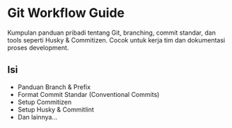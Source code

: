 # Git Workflow Guide

Kumpulan panduan pribadi tentang Git, branching, commit standar, dan tools seperti Husky & Commitizen. Cocok untuk kerja tim dan dokumentasi proses development.

## Isi

- Panduan Branch & Prefix
- Format Commit Standar (Conventional Commits)
- Setup Commitizen
- Setup Husky & Commitlint
- Dan lainnya...
